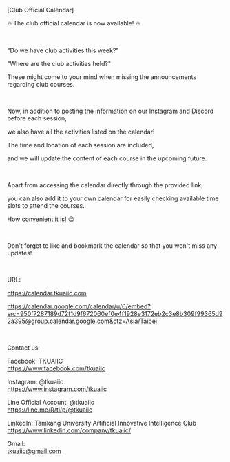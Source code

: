 [Club Official Calendar]

🔥 The club official calendar is now available! 🔥

&nbsp;

"Do we have club activities this week?"

"Where are the club activities held?"

These might come to your mind when missing the announcements regarding club courses.

&nbsp;

Now, in addition to posting the information on our Instagram and Discord before each session,

we also have all the activities listed on the calendar!

The time and location of each session are included,

and we will update the content of each course in the upcoming future.

&nbsp;

Apart from accessing the calendar directly through the provided link,

you can also add it to your own calendar for easily checking available time slots to attend the courses.

How convenient it is! 😊

&nbsp;

Don't forget to like and bookmark the calendar so that you won't miss any updates!

&nbsp;

URL:

<https://calendar.tkuaiic.com>

<https://calendar.google.com/calendar/u/0/embed?src=950f7287189d72f1d9f672060ef0e4f1928e3172eb2c3e8b309f99365d92a395@group.calendar.google.com&ctz=Asia/Taipei>

&nbsp;

Contact us:

Facebook: TKUAIIC <br />https://www.facebook.com/tkuaiic

Instagram: @tkuaiic <br />https://www.instagram.com/tkuaiic

Line Official Account: @tkuaiic <br />https://line.me/R/ti/p/@tkuaiic

LinkedIn: Tamkang University Artificial Innovative Intelligence Club <br />https://www.linkedin.com/company/tkuaiic/

Gmail: <br />tkuaiic@gmail.com
